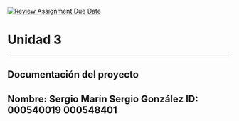 [![Review Assignment Due Date](https://classroom.github.com/assets/deadline-readme-button-22041afd0340ce965d47ae6ef1cefeee28c7c493a6346c4f15d667ab976d596c.svg)](https://classroom.github.com/a/WQjBwS08)
# Unidad 3
---
## Documentación del proyecto
Nombre: 
Sergio Marín
Sergio González
ID:  
000540019
000548401
---
